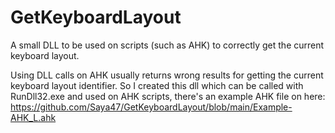 # GetKeyboardLayout
A small DLL to be used on scripts (such as AHK) to correctly get the current keyboard layout.

Using DLL calls on AHK usually returns wrong results for getting the current keyboard layout identifier. So I created this dll which can be called with RunDll32.exe and used on AHK scripts, there's an example AHK file on here: https://github.com/Saya47/GetKeyboardLayout/blob/main/Example-AHK_L.ahk
